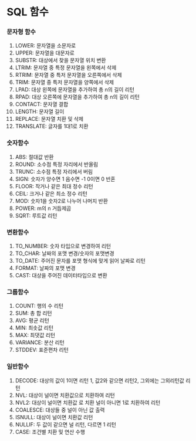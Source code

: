 # SQL 함수

### 문자형 함수
1. LOWER: 문자열을 소문자로
2. UPPER: 문자열을 대문자로
3. SUBSTR: 대상에서 찾을 문자열 위치 변환
4. LTRIM: 문자열 중 특정 문자열을 왼쪽에서 삭제
5. RTRIM: 문자열 중 특저 문자열을 오른쪽에서 삭제
6. TRIM: 문자열 중 특저 문자열을 양쪽에서 삭제
7. LPAD: 대상 왼쪽에 문자열을 추가하여 총 n의 길이 리턴
8. RPAD: 대상 오른쪽에 문자열을 추가하여 총 n의 길이 리턴
9. CONTACT: 문자열 결합
10. LENGTH: 문자열 길이
11. REPLACE: 문자열 치환 및 삭제
12. TRANSLATE: 글자를 1대1로 치환

### 숫자함수
1. ABS: 절대값 반환
2. ROUND: 소수점 특정 자리에서 반올림
3. TRUNC: 소수점 특정 자리에서 버림
4. SIGN: 숫자가 양수면 1 음수면 -1 0이면 0 반혼
5. FLOOR: 작거나 같은 최대 정수 리턴
6. CEIL: 크거나 같은 최소 정수 리턴
7. MOD: 숫자1을 숫자2로 나누어 나머지 반환
8. POWER: m의 n 거듭제곱
9. SQRT: 루트값 리턴

### 변환함수
1. TO_NUMBER: 숫자 타입으로 변경하여 리턴
2. TO_CHAR: 날짜의 포맷 변경/숫자의 포맷변경
3. TO_DATE: 주어진 문자를 포맷 형식에 맞게 읽어 날짜로 리턴
4. FORMAT: 날짜의 포맷 변경
5. CAST: 대상을 주어진 데이터타입으로 변환


### 그룹함수
1. COUNT: 행의 수 리턴
2. SUM: 총 합 리턴
3. AVG: 평균 리턴
4. MIN: 최솟값 리턴
5. MAX: 최댓값 리턴
6. VARIANCE: 분산 리턴
7. STDDEV: 표준편차 리턴

### 일반함수
1. DECODE: 대상의 값이 1이면 리턴 1, 값2와 같으면 리턴2, 그외에는 그외리턴값 리턴
2. NVL: 대상이 널이면 치환값으로 치환하여 리턴
3. NVL2: 대상이 널이면 치환값 로 치환 널이 아니면 1로 치환하여 리턴
4. COALESCE: 대상들 중 널이 아닌 값 출력
5. ISNULL: 대상이 널이면 치환값 리턴
6. NULLIF: 두 값이 같으면 널 리턴, 다르면 1 리턴
7. CASE: 조건별 치환 및 연산 수행
